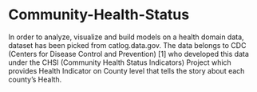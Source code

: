 # Community-Health-Status

In order to analyze, visualize and build models on a health domain data, dataset has been picked from catlog.data.gov. The data belongs to CDC (Centers for Disease Control and Prevention) [1] who developed this data under the CHSI (Community Health Status Indicators) Project which provides Health Indicator on County level that tells the story about each county’s Health.

